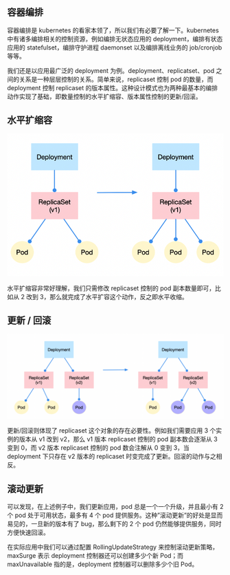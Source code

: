 ## 容器编排

容器编排是 kubernetes 的看家本领了，所以我们有必要了解一下。kubernetes 中有诸多编排相关的控制资源，例如编排无状态应用的 deployment，编排有状态应用的 statefulset，编排守护进程 daemonset 以及编排离线业务的 job/cronjob 等等。

我们还是以应用最广泛的 deployment 为例。deployment、replicatset、pod 之间的关系是一种层层控制的关系。简单来说，replicaset 控制 pod 的数量，而 deployment 控制 replicaset 的版本属性。这种设计模式也为两种最基本的编排动作实现了基础，即数量控制的水平扩缩容、版本属性控制的更新/回滚。

## 水平扩缩容

![img](.assets/640-20221208102450134.png)

水平扩缩容非常好理解，我们只需修改 replicaset 控制的 pod 副本数量即可，比如从 2 改到 3，那么就完成了水平扩容这个动作，反之即水平收缩。

## 更新 / 回滚

![img](.assets/640-20221208102514083.png)

更新/回滚则体现了 replicaset 这个对象的存在必要性。例如我们需要应用 3 个实例的版本从 v1 改到 v2，那么 v1 版本 replicaset 控制的 pod 副本数会逐渐从 3 变到 0，而 v2 版本 replicaset 控制的 pod 数会注解从 0 变到 3，当 deployment 下只存在 v2 版本的 replicaset 时变完成了更新。回滚的动作与之相反。

## 滚动更新

可以发现，在上述例子中，我们更新应用，pod 总是一个一个升级，并且最小有 2 个 pod 处于可用状态，最多有 4 个 pod 提供服务。这种”滚动更新”的好处是显而易见的，一旦新的版本有了 bug，那么剩下的 2 个 pod 仍然能够提供服务，同时方便快速回滚。

在实际应用中我们可以通过配置 RollingUpdateStrategy 来控制滚动更新策略，maxSurge 表示 deployment 控制器还可以创建多少个新 Pod；而 maxUnavailable 指的是，deployment 控制器可以删除多少个旧 Pod。
